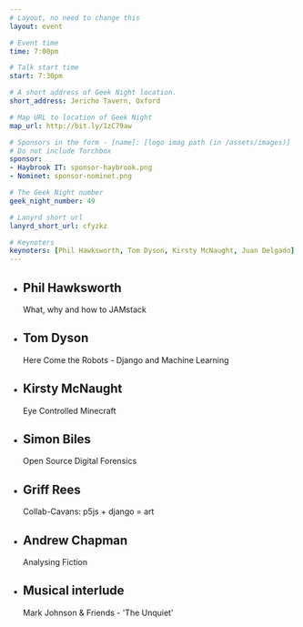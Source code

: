 ```yaml
---
# Layout, no need to change this
layout: event

# Event time
time: 7:00pm

# Talk start time
start: 7:30pm

# A short address of Geek Night location.
short_address: Jericho Tavern, Oxford

# Map URL to location of Geek Night
map_url: http://bit.ly/1zC79aw

# Sponsors in the form - [name]: [logo imag path (in /assets/images)]
# Do not include Torchbox
sponsor:
- Haybrook IT: sponsor-haybrook.png
- Nominet: sponsor-nominet.png

# The Geek Night number
geek_night_number: 49

# Lanyrd short url
lanyrd_short_url: cfyzkz

# Keynoters
keynoters: [Phil Hawksworth, Tom Dyson, Kirsty McNaught, Juan Delgado]
---
```


<ul class="keynotes">
     <li itemprop="performer" itemscope="itemscope" itemtype="http://schema.org/Person">
        <h2 itemprop="name">Phil Hawksworth</h2>
        <p>What, why and how to JAMstack</p>
    </li>
    <li itemprop="performer" itemscope="itemscope" itemtype="http://schema.org/Person">
        <h2 itemprop="name">Tom Dyson</h2>
        <p>Here Come the Robots - Django and Machine Learning</p>
    </li>
    <li itemprop="performer" itemscope="itemscope" itemtype="http://schema.org/Person">
        <h2 itemprop="name">Kirsty McNaught</h2>
        <p>Eye Controlled Minecraft</p>
    </li>
    <li itemprop="performer" itemscope="itemscope" itemtype="http://schema.org/Person">
        <h2 itemprop="name">Simon Biles</h2>
        <p>Open Source Digital Forensics</p>
    </li>
</ul>

<ul class="microslots">
    <li itemprop="performer" itemscope="itemscope" itemtype="http://schema.org/Person">
        <h2 itemprop="name">Griff Rees</h2>
        <p>Collab-Cavans: p5js + django = art</p>
    </li>
    <li itemprop="performer" itemscope="itemscope" itemtype="http://schema.org/Person">
        <h2 itemprop="name">Andrew Chapman</h2>
        <p>Analysing Fiction</p>
    </li>
    <li itemprop="performer" itemscope="itemscope" itemtype="http://schema.org/Person">
        <h2 itemprop="name">Musical interlude</h2>
        <p>Mark Johnson & Friends - 'The Unquiet'</p>
    </li>
</ul>
